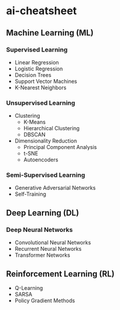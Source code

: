 # ai-cheatsheet

## Machine Learning (ML)
### Supervised Learning
- Linear Regression
- Logistic Regression
- Decision Trees
- Support Vector Machines
- K-Nearest Neighbors
### Unsupervised Learning
- Clustering
  - K-Means
  - Hierarchical Clustering
  - DBSCAN
- Dimensionality Reduction
  - Principal Component Analysis
  - t-SNE
  - Autoencoders
### Semi-Supervised Learning
- Generative Adversarial Networks
- Self-Training
## Deep Learning (DL)
### Deep Neural Networks
- Convolutional Neural Networks
- Recurrent Neural Networks
- Transformer Networks
## Reinforcement Learning (RL)
- Q-Learning
- SARSA
- Policy Gradient Methods
